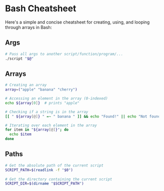 # Bash Cheatsheet

Here's a simple and concise cheatsheet for creating, using, and looping through arrays in Bash:

## Args

```bash
# Pass all args to another script/function/program/...
./script "$@"
```

## Arrays

```bash
# Creating an array
array=("apple" "banana" "cherry")

# Accessing an element in the array (0-indexed)
echo ${array[0]}  # prints "apple"

# Checking if a string is in the array
[[ " ${array[@]} " =~ " banana " ]] && echo "Found!" || echo "Not found."

# Iterating over each element in the array
for item in "${array[@]}"; do
  echo $item
done
```

## Paths

```bash
# Get the absolute path of the current script                                 
SCRIPT_PATH=$(readlink -f "$0")                                               
                                                                              
# Get the directory containing the current script                             
SCRIPT_DIR=$(dirname "$SCRIPT_PATH")
```
